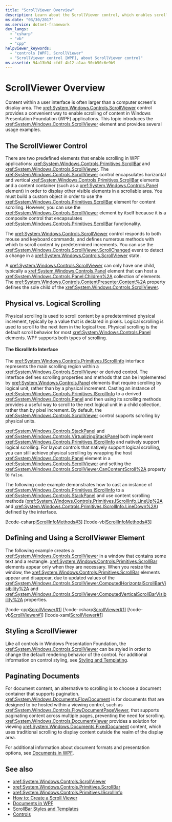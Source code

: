 ```yaml
---
title: "ScrollViewer Overview"
description: Learn about the ScrollViewer control, which enables scrolling of content in Windows Presentation Foundation applications. See usage examples.
ms.date: "03/30/2017"
ms.service: dotnet-framework
dev_langs: 
  - "csharp"
  - "vb"
  - "cpp"
helpviewer_keywords: 
  - "controls [WPF], ScrollViewer"
  - "ScrollViewer control [WPF], about ScrollViewer control"
ms.assetid: 94a13b94-cfdf-4b12-a1aa-90cb50c6e9b9
---
```

# ScrollViewer Overview

Content within a user interface is often larger than a computer screen's display area. The <xref:System.Windows.Controls.ScrollViewer> control provides a convenient way to enable scrolling of content in Windows Presentation Foundation (WPF) applications. This topic introduces the <xref:System.Windows.Controls.ScrollViewer> element and provides several usage examples.  
  
<a name="what_is_a_scrollviewer_element"></a>

## The ScrollViewer Control  

There are two predefined elements that enable scrolling in WPF applications: <xref:System.Windows.Controls.Primitives.ScrollBar> and <xref:System.Windows.Controls.ScrollViewer>. The <xref:System.Windows.Controls.ScrollViewer> control encapsulates horizontal and vertical <xref:System.Windows.Controls.Primitives.ScrollBar> elements and a content container (such as a <xref:System.Windows.Controls.Panel> element) in order to display other visible elements in a scrollable area. You must build a custom object in order to use the <xref:System.Windows.Controls.Primitives.ScrollBar> element for content scrolling. However, you can use the <xref:System.Windows.Controls.ScrollViewer> element by itself because it is a composite control that encapsulates <xref:System.Windows.Controls.Primitives.ScrollBar> functionality.  
  
The <xref:System.Windows.Controls.ScrollViewer> control responds to both mouse and keyboard commands, and defines numerous methods with which to scroll content by predetermined increments. You can use the <xref:System.Windows.Controls.ScrollViewer.ScrollChanged> event to detect a change in a <xref:System.Windows.Controls.ScrollViewer> state.  
  
A <xref:System.Windows.Controls.ScrollViewer> can only have one child, typically a <xref:System.Windows.Controls.Panel> element that can host a <xref:System.Windows.Controls.Panel.Children%2A> collection of elements. The <xref:System.Windows.Controls.ContentPresenter.Content%2A> property defines the sole child of the <xref:System.Windows.Controls.ScrollViewer>.  
  
<a name="scrollviewer_physical_vs_logical"></a>

## Physical vs. Logical Scrolling  

Physical scrolling is used to scroll content by a predetermined physical increment, typically by a value that is declared in pixels. Logical scrolling is used to scroll to the next item in the logical tree. Physical scrolling is the default scroll behavior for most <xref:System.Windows.Controls.Panel> elements. WPF supports both types of scrolling.  
  
#### The IScrollInfo Interface  

The <xref:System.Windows.Controls.Primitives.IScrollInfo> interface represents the main scrolling region within a <xref:System.Windows.Controls.ScrollViewer> or derived control. The interface defines scrolling properties and methods that can be implemented by <xref:System.Windows.Controls.Panel> elements that require scrolling by logical unit, rather than by a physical increment. Casting an instance of <xref:System.Windows.Controls.Primitives.IScrollInfo> to a derived <xref:System.Windows.Controls.Panel> and then using its scrolling methods provides a useful way to scroll to the next logical unit in a child collection, rather than by pixel increment. By default, the <xref:System.Windows.Controls.ScrollViewer> control supports scrolling by physical units.  
  
<xref:System.Windows.Controls.StackPanel> and <xref:System.Windows.Controls.VirtualizingStackPanel> both implement <xref:System.Windows.Controls.Primitives.IScrollInfo> and natively support logical scrolling. For layout controls that natively support logical scrolling, you can still achieve physical scrolling by wrapping the host <xref:System.Windows.Controls.Panel> element in a <xref:System.Windows.Controls.ScrollViewer> and setting the <xref:System.Windows.Controls.ScrollViewer.CanContentScroll%2A> property to `false`.  
  
The following code example demonstrates how to cast an instance of <xref:System.Windows.Controls.Primitives.IScrollInfo> to a <xref:System.Windows.Controls.StackPanel> and use content scrolling methods (<xref:System.Windows.Controls.Primitives.IScrollInfo.LineUp%2A> and <xref:System.Windows.Controls.Primitives.IScrollInfo.LineDown%2A>) defined by the interface.  
  
[!code-csharp[IScrollInfoMethods#3](~/samples/snippets/csharp/VS_Snippets_Wpf/IScrollInfoMethods/CSharp/Window1.xaml.cs#3)]
[!code-vb[IScrollInfoMethods#3](~/samples/snippets/visualbasic/VS_Snippets_Wpf/IScrollInfoMethods/VisualBasic/Window1.xaml.vb#3)]  
  
<a name="scrollviewer_markup_syntax_and_sample"></a>

## Defining and Using a ScrollViewer Element  

The following example creates a <xref:System.Windows.Controls.ScrollViewer> in a window that contains some text and a rectangle. <xref:System.Windows.Controls.Primitives.ScrollBar> elements appear only when they are necessary. When you resize the window, the <xref:System.Windows.Controls.Primitives.ScrollBar> elements appear and disappear, due to updated values of the <xref:System.Windows.Controls.ScrollViewer.ComputedHorizontalScrollBarVisibility%2A> and <xref:System.Windows.Controls.ScrollViewer.ComputedVerticalScrollBarVisibility%2A> properties.  
  
[!code-cpp[ScrollViewer#1](~/samples/snippets/cpp/VS_Snippets_Wpf/ScrollViewer/CPP/ScrollViewer_wcp.cpp#1)]
[!code-csharp[ScrollViewer#1](~/samples/snippets/csharp/VS_Snippets_Wpf/ScrollViewer/CSharp/ScrollViewer_wcp.cs#1)]
[!code-vb[ScrollViewer#1](~/samples/snippets/visualbasic/VS_Snippets_Wpf/ScrollViewer/VisualBasic/ScrollViewer.vb#1)]
[!code-xaml[ScrollViewer#1](~/samples/snippets/xaml/VS_Snippets_Wpf/ScrollViewer/XAML/Pane1.xaml#1)]  
  
<a name="scrollviewer_styling_scrollviewer"></a>

## Styling a ScrollViewer  

Like all controls in Windows Presentation Foundation, the <xref:System.Windows.Controls.ScrollViewer> can be styled in order to change the default rendering behavior of the control. For additional information on control styling, see [Styling and Templating](styles-templates-overview.md).  
  
<a name="scrollviewer_scroll_vs_paginate"></a>

## Paginating Documents  

For document content, an alternative to scrolling is to choose a document container that supports pagination. <xref:System.Windows.Documents.FlowDocument> is for documents that are designed to be hosted within a viewing control, such as <xref:System.Windows.Controls.FlowDocumentPageViewer>, that supports paginating content across multiple pages, preventing the need for scrolling. <xref:System.Windows.Controls.DocumentViewer> provides a solution for viewing <xref:System.Windows.Documents.FixedDocument> content, which uses traditional scrolling to display content outside the realm of the display area.  
  
For additional information about document formats and presentation options, see [Documents in WPF](../advanced/documents-in-wpf.md).  
  
## See also

- <xref:System.Windows.Controls.ScrollViewer>
- <xref:System.Windows.Controls.Primitives.ScrollBar>
- <xref:System.Windows.Controls.Primitives.IScrollInfo>
- [How to: Create a Scroll Viewer](/previous-versions/dotnet/netframework-3.5/ms752352(v=vs.90))
- [Documents in WPF](../advanced/documents-in-wpf.md)
- [ScrollBar Styles and Templates](scrollbar-styles-and-templates.md)
- [Controls](../advanced/optimizing-performance-controls.md)
